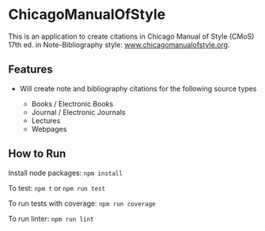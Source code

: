 # ChicagoManualOfStyle

This is an application to create citations in Chicago Manual of Style (CMoS) 17th ed. in Note-Bibliography style: www.chicagomanualofstyle.org.

## Features

- Will create note and bibliography citations for the following source types

    - Books / Electronic Books
    - Journal / Electronic Journals
    - Lectures
    - Webpages

## How to Run

Install node packages: `npm install`

To test: `npm t` or `npm run test`

To run tests with coverage: `npm run coverage`

To run linter: `npm run lint`
